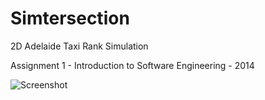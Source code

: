 # Simtersection
2D Adelaide Taxi Rank Simulation

Assignment 1 - Introduction to Software Engineering - 2014

![Screenshot](https://github.com/KonradJanica/Simtersection/blob/Screenshot.jpg?raw=true)
